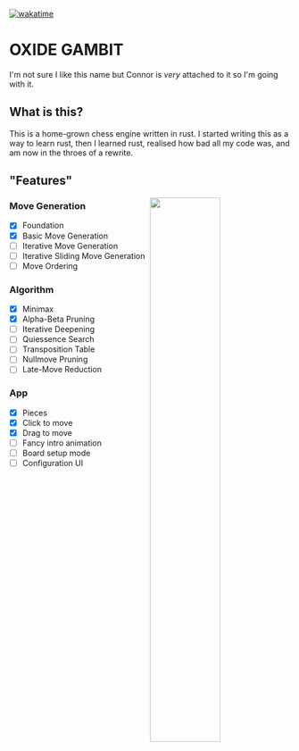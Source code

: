 [![wakatime](https://wakatime.com/badge/user/4b6581a3-5d2c-4e5d-9be1-63e7bb07270d/project/c1aed1d2-5def-458d-82c7-449b42f15502.svg)](https://wakatime.com/badge/user/4b6581a3-5d2c-4e5d-9be1-63e7bb07270d/project/c1aed1d2-5def-458d-82c7-449b42f15502)
>

# **OXIDE GAMBIT**


I'm not sure I like this name but Connor is *very* attached to it so I'm going with it.

## **What is this?**

This is a home-grown chess engine written in rust. I started writing this as a way to learn rust, then I learned rust, realised how bad all my code was, and am now in the throes of a rewrite.

## **"Features"**

<img src="https://user-images.githubusercontent.com/48413902/227213707-37b493e8-59a7-4612-8c85-0ad6226fad3f.png" width="50%" align="right">

### Move Generation
 - [x] Foundation
 - [x] Basic Move Generation
 - [ ] Iterative Move Generation
 - [ ] Iterative Sliding Move Generation
 - [ ] Move Ordering

### Algorithm
 - [x] Minimax
 - [x] Alpha-Beta Pruning
 - [ ] Iterative Deepening
 - [ ] Quiessence Search
 - [ ] Transposition Table
 - [ ] Nullmove Pruning
 - [ ] Late-Move Reduction

### App
 - [x] Pieces
 - [x] Click to move
 - [x] Drag to move
 - [ ] Fancy intro animation
 - [ ] Board setup mode
 - [ ] Configuration UI